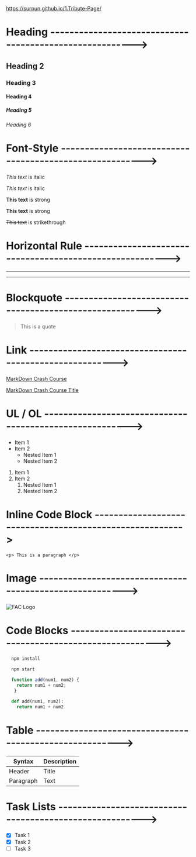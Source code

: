 https://surpun.github.io/1.Tribute-Page/

# Heading -------------------------------------------------------->
## Heading 2
### Heading 3
#### Heading 4
##### Heading 5
###### Heading 6

# Font-Style -------------------------------------------------------->
*This text* is italic

_This text_ is italic

<!-- Strong -->
**This text** is strong

__This text__ is strong

<!-- Strikethrough -->
~~This text~~ is strikethrough

# Horizontal Rule -------------------------------------------------------->

---
___


# Blockquote -------------------------------------------------------->
> This is a quote

<!-- Links -->
# Link -------------------------------------------------------->
[MarkDown Crash Course](https://www.youtube.com/watch?v=HUBNt18RFbo)

[MarkDown Crash Course Title](https://www.youtube.com/watch?v=HUBNt18RFbo "Markdown Crash Course")

# UL / OL -------------------------------------------------------->
* Item 1
* Item 2
  * Nested Item 1
  * Nested Item 2

<!-- Ordered list -->
1. Item 1
2. Item 2
    1. Nested Item 1
    2. Nested Item 2

# Inline Code Block -------------------------------------------------------->
`<p> This is a paragraph </p>`

# Image -------------------------------------------------------->
![FAC Logo](https://images.squarespace-cdn.com/content/v1/56e2e0c520c6472a2586add2/1586878058003-O6HMO8IHL96DVFDH5R14/Training+Company+Logos+%2823%29.png)

<!-- Github Markdown -->

<!-- Code Blocks -->
# Code Blocks -------------------------------------------------------->
```bash
  npm install
  
  npm start
```

```javascript
  function add(num1, num2) {
    return num1 + num2;
   }
```

```python
  def add(num1, num2):
    return num1 + num2
```

# Table -------------------------------------------------------->
| Syntax      | Description |
| ----------- | ----------- |
| Header      | Title       |
| Paragraph   | Text        |

# Task Lists -------------------------------------------------------->
* [x] Task 1
* [x] Task 2
* [ ] Task 3
